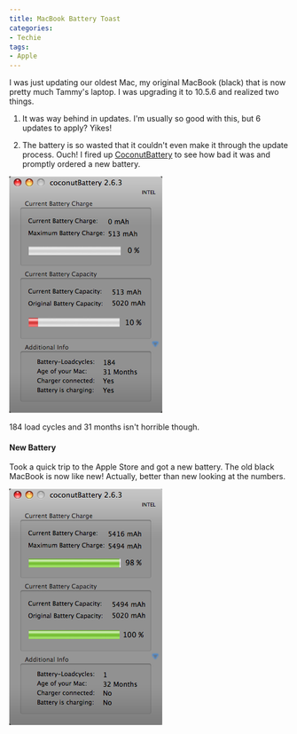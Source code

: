 ```yaml
---
title: MacBook Battery Toast
categories:
- Techie
tags:
- Apple
---
```


I was just updating our oldest Mac, my original MacBook (black) that is now pretty much Tammy's laptop. I was upgrading it to 10.5.6 and realized two things.



  1. It was way behind in updates. I'm usually so good with this, but 6 updates to apply? Yikes!


  2. The battery is so wasted that it couldn't even make it through the update process. Ouch! I fired up [CoconutBattery](http://www.coconut-flavour.com/coconutbattery/) to see how bad it was and promptly ordered a new battery.

![MacBook-Battery.png](/assets/posts/2008/macbook-battery.png)

184 load cycles and 31 months isn't horrible though.

<!-- more -->

#### New Battery

Took a quick trip to the Apple Store and got a new battery. The old black MacBook is now like new! Actually, better than new looking at the numbers.

![macbook-new-battery](/assets/posts/2008/macbook-new-battery.png)
